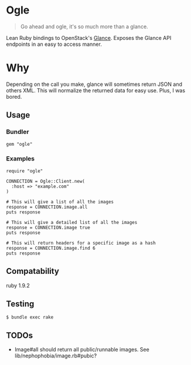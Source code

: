 # Ogle

> Go ahead and ogle, it's so much more than a glance.

Lean Ruby bindings to OpenStack's [Glance](http://glance.openstack.org/). Exposes the Glance API endpoints in an easy to access manner.

# Why

Depending on the call you make, glance will sometimes return JSON and others XML. This will normalize the returned data for easy use. Plus, I was bored.

## Usage

### Bundler

    gem "ogle"

### Examples

    require "ogle"

    CONNECTION = Ogle::Client.new(
      :host => "example.com"
    )

    # This will give a list of all the images
    response = CONNECTION.image.all
    puts response

    # This will give a detailed list of all the images
    response = CONNECTION.image true
    puts response

    # This will return headers for a specific image as a hash
    response = CONNECTION.image.find 6
    puts response

## Compatability

ruby 1.9.2

## Testing

    $ bundle exec rake

## TODOs

* Image#all should return all public/runnable images.
  See lib/nephophobia/image.rb#pubic?
